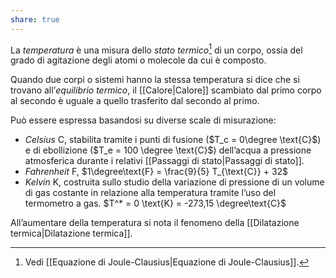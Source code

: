 ```yaml
---
share: true
---
```

La *temperatura* è una misura dello *stato termico*[^1] di un corpo, ossia del grado di agitazione degli atomi o molecole da cui è composto.

Quando due corpi o sistemi hanno la stessa temperatura si dice che si trovano all’*equilibrio termico*, il [[Calore|Calore]] scambiato dal primo corpo al secondo è uguale a quello trasferito dal secondo al primo.

Può essere espressa basandosi su diverse scale di misurazione:
- *Celsius* $\text{C}$, stabilita tramite i punti di fusione ($T_c = 0\degree \text{C}$) e di ebollizione ($T_e = 100 \degree \text{C}$) dell’acqua a pressione atmosferica durante i relativi [[Passaggi di stato|Passaggi di stato]].
- *Fahrenheit* $\text{F}$, $1\degree\text{F} = \frac{9}{5} T_{\text{C}} + 32$
- *Kelvin* $\text{K}$, costruita sullo studio della variazione di pressione di un volume di gas costante in relazione alla temperatura tramite l’uso del termometro a gas. $T^* = 0 \text{K} = -273,15 \degree\text{C}$

All’aumentare della temperatura si nota il fenomeno della [[Dilatazione termica|Dilatazione termica]].

[^1]: Vedi [[Equazione di Joule-Clausius|Equazione di Joule-Clausius]].